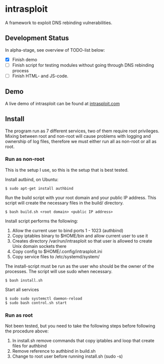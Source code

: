 # intrasploit
A framework to exploit DNS rebinding vulnerabilities.

## Development Status

In alpha-stage, see overview of TODO-list below:

- [x] Finish demo
- [ ] Finish script for testing modules without going through DNS rebinding
  process
- [ ] Finish HTML- and JS-code.

## Demo

A live demo of intrasploit can be found at [intrasploit.com](http://intrasploit.com)


## Install

The program run as 7 different services, two of them require root privileges.
Mixing between root and non-root will cause problems with logging and ownership
of log files, therefore we must either run all as non-root or all as root.

### Run as non-root

This is the setup I use, so this is the setup that is best tested.

Install autbind, on Ubuntu:

```
$ sudo apt-get install authbind
```

Run the build script with your root domain and your public IP address. This
script will create the necessary files in the build/ directory.

```
$ bash build.sh <root domain> <public IP address>
```

Install script performs the following:

1. Allow the current user to bind ports 1 - 1023 (authbind)
2. Copy iptables binary to $HOME/bin and allow current user to use it
3. Creates directory /var/run/intrasploit so that user is allowed to create Unix
   domain sockets there
4. Copy config to $HOME/.config/intrasploit.ini
5. Copy service files to /etc/systemd/system/

The install-script must be run as the user who should be the owner of the
processes. The script will use sudo when necessary.

```
$ bash install.sh
```

Start all services

```
$ sudo sudo systemctl daemon-reload
$ sudo bash control.sh start
```

### Run as root

Not been tested, but you need to take the following steps before following the
procedure above:

1. In install.sh remove commands that copy iptables and loop that create files
   for authbind
2. Remove reference to authbind in build.sh
3. Change to root user before running install.sh (sudo -s)
